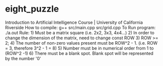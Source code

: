 # eight_puzzle
Introduction to Artificial Intelligence Course | University of California Riverside
How to compile:
    g++ src/main.cpp src/grid.cpp
To Run program:
    ./a.out
Rule:
    1) Must be a matrix square (i.e. 2x2, 3x3, 4x4...)
    2) In order to change the dimension of the matrix,
        need to change const ROW
    3) ROW >= 2;
    4) The number of non-zero values present must be
        ROW^2 - 1. (i.e. ROW = 3, therefore 3^2 - 1 = 8)
    5) Number must be in numerical order from 1 to (ROW^2 -1)
    6) There must be a blank spot. Blank spot will be represented
        by the number '0'